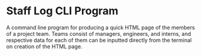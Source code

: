 # Staff Log CLI Program

A command line program for producing a quick HTML page of the members of a project team. Teams consist of managers, engineers, and interns, and respective data for each of them can be inputted directly from the terminal on creation of the HTML page.
